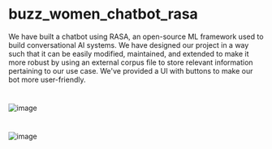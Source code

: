 # buzz_women_chatbot_rasa
We have built a chatbot using RASA, an open-source ML framework used to build conversational AI systems. We have designed our project in a way such that it can be easily modified, maintained, and extended to make it more robust by using an external corpus file to store relevant information pertaining to our use case. We've provided a UI with buttons to make our bot more user-friendly.

# 
![image](https://user-images.githubusercontent.com/57041819/173505499-f40fa0b8-95c1-424e-9a9b-f49c089dd1ae.png)

#
![image](https://user-images.githubusercontent.com/57041819/173505577-1b87a4b2-cb29-47da-9a48-8264bc553d02.png)

